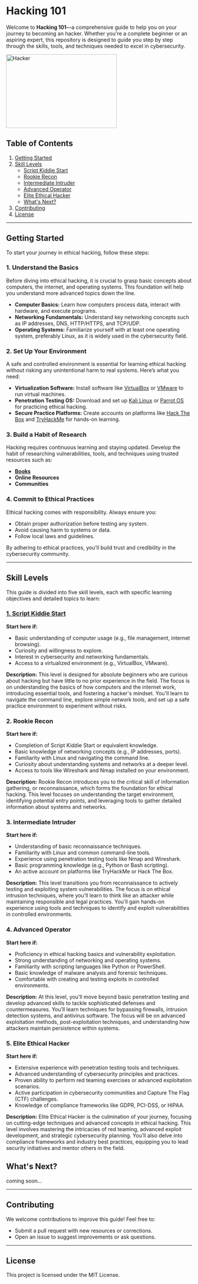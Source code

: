# Hacking 101

Welcome to **Hacking 101**—a comprehensive guide to help you on your journey to becoming an hacker. Whether you're a complete beginner or an aspiring expert, this repository is designed to guide you step by step through the skills, tools, and techniques needed to excel in cybersecurity.

<img src="https://png.pngtree.com/png-clipart/20230413/original/pngtree-hacker-technology-sense-data-network-png-image_9051869.png" alt="Hacker" width="300" height="200">

## Table of Contents

1. [Getting Started](#getting-started)
2. [Skill Levels](#skill-levels)
   - [Script Kiddie Start](#1-script-kiddie-start)
   - [Rookie Recon](#2-rookie-recon)
   - [Intermediate Intruder](#3-intermediate-intruder)
   - [Advanced Operator](#4-advanced-operator)
   - [Elite Ethical Hacker](#5-elite-ethical-hacker)
   - [What's Next?](#whats-next)
3. [Contributing](#contributing)
4. [License](#license)

---

## Getting Started

To start your journey in ethical hacking, follow these steps:

### 1. Understand the Basics
Before diving into ethical hacking, it is crucial to grasp basic concepts about computers, the internet, and operating systems. This foundation will help you understand more advanced topics down the line.

- **Computer Basics:** Learn how computers process data, interact with hardware, and execute programs.
- **Networking Fundamentals:** Understand key networking concepts such as IP addresses, DNS, HTTP/HTTPS, and TCP/UDP.
- **Operating Systems:** Familiarize yourself with at least one operating system, preferably Linux, as it is widely used in the cybersecurity field.

### 2. Set Up Your Environment
A safe and controlled environment is essential for learning ethical hacking without risking any unintentional harm to real systems. Here’s what you need:

- **Virtualization Software:** Install software like [VirtualBox](https://www.virtualbox.org/) or [VMware](https://www.vmware.com/) to run virtual machines.
- **Penetration Testing OS:** Download and set up [Kali Linux](https://www.kali.org/) or [Parrot OS](https://www.parrotsec.org/) for practicing ethical hacking.
- **Secure Practice Platforms:** Create accounts on platforms like [Hack The Box](https://www.hackthebox.com/) and [TryHackMe](https://tryhackme.com/) for hands-on learning.

### 3. Build a Habit of Research
Hacking requires continuous learning and staying updated. Develop the habit of researching vulnerabilities, tools, and techniques using trusted resources such as:

- [**Books**](books.md)
- **Online Resources**
- **Communities**

### 4. Commit to Ethical Practices
Ethical hacking comes with responsibility. Always ensure you:

- Obtain proper authorization before testing any system.
- Avoid causing harm to systems or data.
- Follow local laws and guidelines.

By adhering to ethical practices, you’ll build trust and credibility in the cybersecurity community.

---

## Skill Levels

This guide is divided into five skill levels, each with specific learning objectives and detailed topics to learn:

### [1. Script Kiddie Start](https://github.com/ClaudiasLibrary/Hacking_101/tree/main/script_kiddie_start)

**Start here if:**
- Basic understanding of computer usage (e.g., file management, internet browsing).
- Curiosity and willingness to explore.
- Interest in cybersecurity and networking fundamentals.
- Access to a virtualized environment (e.g., VirtualBox, VMware).

**Description:**
This level is designed for absolute beginners who are curious about hacking but have little to no prior experience in the field. The focus is on understanding the basics of how computers and the internet work, introducing essential tools, and fostering a hacker's mindset. You'll learn to navigate the command line, explore simple network tools, and set up a safe practice environment to experiment without risks.

### 2. Rookie Recon

**Start here if:**
- Completion of Script Kiddie Start or equivalent knowledge.
- Basic knowledge of networking concepts (e.g., IP addresses, ports).
- Familiarity with Linux and navigating the command line.
- Curiosity about understanding systems and networks at a deeper level.
- Access to tools like Wireshark and Nmap installed on your environment.

**Description:**
Rookie Recon introduces you to the critical skill of information gathering, or reconnaissance, which forms the foundation for ethical hacking. This level focuses on understanding the target environment, identifying potential entry points, and leveraging tools to gather detailed information about systems and networks.

### 3. Intermediate Intruder

**Start here if:**
- Understanding of basic reconnaissance techniques.
- Familiarity with Linux and common command-line tools.
- Experience using penetration testing tools like Nmap and Wireshark.
- Basic programming knowledge (e.g., Python or Bash scripting).
- An active account on platforms like TryHackMe or Hack The Box.

**Description:**
This level transitions you from reconnaissance to actively testing and exploiting system vulnerabilities. The focus is on ethical intrusion techniques, where you'll learn to think like an attacker while maintaining responsible and legal practices. You'll gain hands-on experience using tools and techniques to identify and exploit vulnerabilities in controlled environments.

### 4. Advanced Operator

**Start here if:**
- Proficiency in ethical hacking basics and vulnerability exploitation.
- Strong understanding of networking and operating systems.
- Familiarity with scripting languages like Python or PowerShell.
- Basic knowledge of malware analysis and forensic techniques.
- Comfortable with creating and testing exploits in controlled environments.

**Description:**
At this level, you’ll move beyond basic penetration testing and develop advanced skills to tackle sophisticated defenses and countermeasures. You’ll learn techniques for bypassing firewalls, intrusion detection systems, and antivirus software. The focus will be on advanced exploitation methods, post-exploitation techniques, and understanding how attackers maintain persistence within systems.

### 5. Elite Ethical Hacker

**Start here if:**
- Extensive experience with penetration testing tools and techniques.
- Advanced understanding of cybersecurity principles and practices.
- Proven ability to perform red teaming exercises or advanced exploitation scenarios.
- Active participation in cybersecurity communities and Capture The Flag (CTF) challenges.
- Knowledge of compliance frameworks like GDPR, PCI-DSS, or HIPAA.

**Description:**
Elite Ethical Hacker is the culmination of your journey, focusing on cutting-edge techniques and advanced concepts in ethical hacking. This level involves mastering the intricacies of red teaming, advanced exploit development, and strategic cybersecurity planning. You’ll also delve into compliance frameworks and industry best practices, equipping you to lead security initiatives and mentor others in the field.

## What's Next?
coming soon...

---

## Contributing

We welcome contributions to improve this guide! Feel free to:
- Submit a pull request with new resources or corrections.
- Open an issue to suggest improvements or ask questions.

---

## License

This project is licensed under the MIT License.
